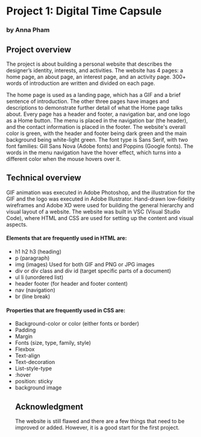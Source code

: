# Project 1: Digital Time Capsule
### by Anna Pham
## Project overview
The project is about building a personal website that describes the designer’s identity, interests, and activities. The website has 4 pages: a home page, an about page, an interest page, and an activity page. 300+ words of introduction are written and divided on each page. 

The home page is used as a landing page, which has a GIF and a brief sentence of introduction. The other three pages have images and descriptions to demonstrate further detail of what the Home page talks about. Every page has a header and footer, a navigation bar, and one logo as a Home button. The menu is placed in the navigation bar (the header), and the contact information is placed in the footer. The website's overall color is green, with the header and footer being dark green and the main background being white-light green. The font type is Sans Serif, with two font families: Gill Sans Nova (Adobe fonts) and Poppins (Google fonts). The words in the menu navigation have the hover effect, which turns into a different color when the mouse hovers over it. 
## Technical overview
GIF animation was executed in Adobe Photoshop, and the illustration for the GIF and the logo was executed in Adobe Illustrator. Hand-drawn low-fidelity wireframes and Adobe XD were used for building the general hierarchy and visual layout of a website. The website was built in VSC (Visual Studio Code), where HTML and CSS are used for setting up the content and visual aspects. 

#### Elements that are frequently used in HTML are:
<ul>
<li>h1 h2 h3 (heading)</li>
<li>p (paragraph)</li>
<li>img (images) Used for both GIF and PNG or JPG images</li>
<li>div or div class and div id (target specific parts of a document)</li>
<li>ul li (unordered list)</li>
<li>header footer (for header and footer content)</li>
<li>nav (navigation)</li>
<li>br (line break)</li>
</ul>

#### Properties that are frequently used in CSS are:
<ul>
<li>Background-color or color (either fonts or border)</li>
<li>Padding</li>
<li>Margin</li>
<li>Fonts (size, type, family, style)</li>
<li>Flexbox</li>
<li>Text-align</li>
<li>Text-decoration</li>
<li>List-style-type</li>
<li>:hover</li>
<li>position: sticky</li>
<li>background image</li>

## Acknowledgment
The website is still flawed and there are a few things that need to be improved or added. However, it is a good start for the first project.  